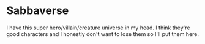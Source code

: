 # Sabbaverse
I have this super hero/villain/creature universe in my head. I think they're good characters and I honestly don't want to lose them so I'll put them here.
